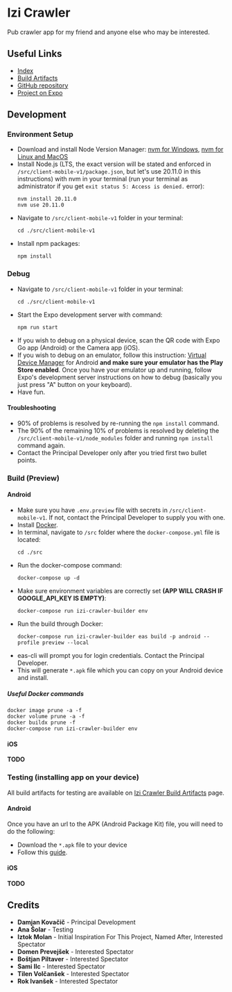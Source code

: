 # Izi Crawler

Pub crawler app for my friend and anyone else who may be interested.

## Useful Links

-   [Index](https://izi-crawler.dko.si)
-   [Build Artifacts](https://izi-crawler.dko.si/artifacts.php)
-   [GitHub repository](https://github.com/Stari89/izi-crawler)
-   [Project on Expo](https://expo.dev/accounts/stari89/projects/izi-crawler)

## Development

### Environment Setup

-   Download and install Node Version Manager: [nvm for Windows](https://github.com/coreybutler/nvm-windows), [nvm for Linux and MacOS](https://github.com/nvm-sh/nvm)
-   Install Node.js (LTS, the exact version will be stated and enforced in `/src/client-mobile-v1/package.json`, but let's use 20.11.0 in this instructions) with nvm in your terminal (run your terminal as administrator if you get `exit status 5: Access is denied.` error):
    ```
    nvm install 20.11.0
    nvm use 20.11.0
    ```
-   Navigate to `/src/client-mobile-v1` folder in your terminal:
    ```
    cd ./src/client-mobile-v1
    ```
-   Install npm packages:
    ```
    npm install
    ```

### Debug

-   Navigate to `/src/client-mobile-v1` folder in your terminal:
    ```
    cd ./src/client-mobile-v1
    ```
-   Start the Expo development server with command:
    ```
    npm run start
    ```
-   If you wish to debug on a physical device, scan the QR code with Expo Go app (Android) or the Camera app (iOS).
-   If you wish to debug on an emulator, follow this instruction: [Virtual Device Manager](https://developer.android.com/studio/run/managing-avds) for Android **and make sure your emulator has the Play Store enabled**. Once you have your emulator up and running, follow Expo's development server instructions on how to debug (basically you just press "A" button on your keyboard).
-   Have fun.

#### Troubleshooting

-   90% of problems is resolved by re-running the `npm install` command.
-   The 90% of the remaining 10% of problems is resolved by deleting the `/src/client-mobile-v1/node_modules` folder and running `npm install` command again.
-   Contact the Principal Developer only after you tried first two bullet points.

### Build (Preview)

#### Android

-   Make sure you have `.env.preview` file with secrets in `/src/client-mobile-v1`. If not, contact the Principal Developer to supply you with one.
-   Install [Docker](https://www.docker.com/).
-   In terminal, navigate to `/src` folder where the `docker-compose.yml` file is located:
    ```
    cd ./src
    ```
-   Run the docker-compose command:
    ```
    docker-compose up -d
    ```
-   Make sure environment variables are correctly set **(APP WILL CRASH IF GOOGLE_API_KEY IS EMPTY)**:
    ```
    docker-compose run izi-crawler-builder env
    ```
-   Run the build through Docker:
    ```
    docker-compose run izi-crawler-builder eas build -p android --profile preview --local
    ```
-   eas-cli will prompt you for login credentials. Contact the Principal Developer.
-   This will generate `*.apk` file which you can copy on your Android device and install.

##### Useful Docker commands

```
docker image prune -a -f
docker volume prune -a -f
docker buildx prune -f
docker-compose run izi-crawler-builder env
```

#### iOS

**TODO**

### Testing (installing app on your device)

All build artifacts for testing are available on [Izi Crawler Build Artifacts](https://izi-crawler.dko.si/artifacts.php) page.

#### Android

Once you have an url to the APK (Android Package Kit) file, you will need to do the following:

-   Download the `*.apk` file to your device
-   Follow this [guide](https://www.groovypost.com/howto/install-apk-files-on-android/).

#### iOS

**TODO**

## Credits

-   **Damjan Kovačič** - Principal Development
-   **Ana Šolar** - Testing
-   **Iztok Molan** - Initial Inspiration For This Project, Named After, Interested Spectator
-   **Domen Prevejšek** - Interested Spectator
-   **Boštjan Piltaver** - Interested Spectator
-   **Sami Ilc** - Interested Spectator
-   **Tilen Volčanšek** - Interested Spectator
-   **Rok Ivanšek** - Interested Spectator
